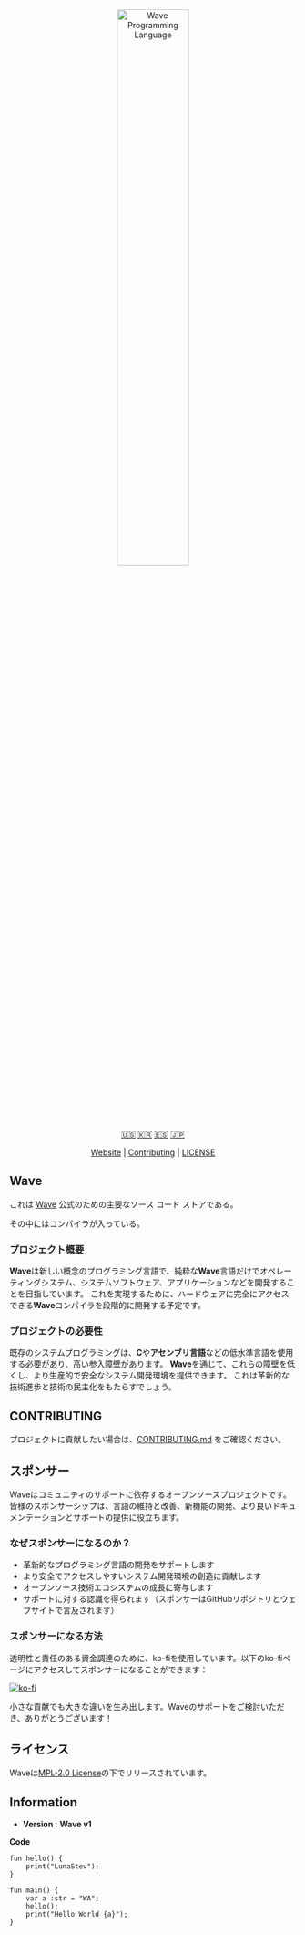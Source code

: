<div align="center">
  <picture>
    <img alt="Wave Programming Language"
         src="https://wave-lang.dev/assets/img/features/wave.png"
         width="50%">
  </picture>

[🇺🇸][ENGLISH] [🇰🇷][KOREAN] [🇪🇸][SPANISH] [🇯🇵][JAPANESE]

[Website][Wave] | [Contributing] | [LICENSE]

</div>

[Wave]: https://www.wave-lang.dev
[Contributing]: CONTRIBUTING.md
[LICENSE]: LICENSE

[KOREAN]: KOREAN.md
[ENGLISH]: ../../README.md
[SPANISH]: SPANISH.md
[JAPANESE]: JAPANESE.md

## Wave

これは [Wave] 公式のための主要なソース コード ストアである。

その中にはコンパイラが入っている。

### プロジェクト概要

**Wave**は新しい概念のプログラミング言語で、純粋な**Wave**言語だけでオペレーティングシステム、システムソフトウェア、アプリケーションなどを開発することを目指しています。
これを実現するために、ハードウェアに完全にアクセスできる**Wave**コンパイラを段階的に開発する予定です。
### プロジェクトの必要性

既存のシステムプログラミングは、**C**や**アセンブリ言語**などの低水準言語を使用する必要があり、高い参入障壁があります。
**Wave**を通じて、これらの障壁を低くし、より生産的で安全なシステム開発環境を提供できます。
これは革新的な技術進歩と技術の民主化をもたらすでしょう。

## CONTRIBUTING

プロジェクトに貢献したい場合は、[CONTRIBUTING.md][Contributing] をご確認ください。

## スポンサー

Waveはコミュニティのサポートに依存するオープンソースプロジェクトです。皆様のスポンサーシップは、言語の維持と改善、新機能の開発、より良いドキュメンテーションとサポートの提供に役立ちます。

### なぜスポンサーになるのか？

- 革新的なプログラミング言語の開発をサポートします
- より安全でアクセスしやすいシステム開発環境の創造に貢献します
- オープンソース技術エコシステムの成長に寄与します
- サポートに対する認識を得られます（スポンサーはGitHubリポジトリとウェブサイトで言及されます）

### スポンサーになる方法

透明性と責任のある資金調達のために、ko-fiを使用しています。以下のko-fiページにアクセスしてスポンサーになることができます：

[![ko-fi](https://ko-fi.com/img/githubbutton_sm.svg)](https://ko-fi.com/X8X311B3SX)

小さな貢献でも大きな違いを生み出します。Waveのサポートをご検討いただき、ありがとうございます！

## ライセンス

Waveは[MPL-2.0 License](../../LICENSE)の下でリリースされています。

## Information

- **Version** : **Wave v1**

**Code**

```wave
fun hello() {
    print("LunaStev");
}

fun main() {
    var a :str = "WA";
    hello();
    print("Hello World {a}");
}
```